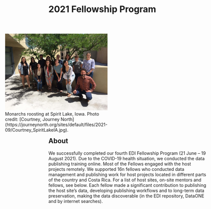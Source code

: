 # 2021 Fellowship Program

<div class="figure_featured" style="width: 40%; margin-right: 2em;">
<figure style="float: right; margin: 3em 1em 1em 4em;">
<img alt="EDI Fellows 2019" src="/static/images/edi-fellows-2019.jpg"/>
<figcaption class="figure-caption">Monarchs roosting at Spirit Lake, Iowa. Photo credit: [Courtney, Journey North](https://journeynorth.org/sites/default/files/2021-09/Courtney_SpiritLakeIA.jpg).</figcaption>
</figure>
</div>
<br>

## About

We successfully completed our fourth EDI Fellowship Program (21 June – 19 August 2021). Due to the COVID-19 health situation, we conducted the data publishing training online. Most of the Fellows engaged with the host projects remotely. We supported 16n fellows who conducted data management and publishing work for host projects located in different parts of the country and Costa Rica. For a list of host sites, on-site mentors and fellows, see below. Each fellow made a significant contribution to publishing the host site’s data, developing publishing workflows and to long-term data preservation, making the data discoverable (in the EDI repository, DataONE and by internet searches).
